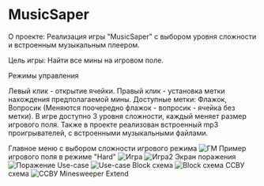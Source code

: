 # MusicSaper
О проекте: Реализация игры "MusicSaper" с выбором уровня сложности и встроенным музыкальным плеером.

Цель игры: Найти все мины на игровом поле.

Режимы управления

Левый клик - открытие ячейки.
Правый клик - установка метки нахождения предполагаемой мины.
Доступные метки: Флажок, Вопросик (Меняются поочередно флажок - вопросик - ячейка без метки).
В игре доступно 3 уровня сложности, каждый меняет размер игрового поля.
Также в проекте реализован встроенный mp3 проигрывателей, с встроенными музыкальными файлами.

Главное меню с выбором сложности игрового режима
![ГМ](https://github.com/Dimonage/MusicSaper/assets/144340113/53ae7dcc-0243-4a35-94e9-10312e607fe7)
Пример игрового поля в режиме "Hard"
![Игра](https://github.com/Dimonage/MusicSaper/assets/144340113/7acfc754-4e30-4c7a-8414-af0450b75ee4)
![Игра2](https://github.com/Dimonage/MusicSaper/assets/144340113/5e5200eb-f7e1-49dd-aec8-c8365a9f226c)
Экран поражения
![Поражение](https://github.com/Dimonage/MusicSaper/assets/144340113/0d4843b8-aa03-4a49-9d11-a56baef8580a)
Use-case
![Use-case](https://github.com/Dimonage/MusicSaper/assets/144340113/abc5b8c1-3f38-435e-9e20-f799ae2a7933)
Block схема
![Block схема](https://github.com/Dimonage/MusicSaper/assets/144340113/f7463679-a561-4ed4-8e78-8646fc5787c1)
ССВУ схема
![ССВУ Minesweeper Extend](https://github.com/Dimonage/MusicSaper/assets/144340113/cd67fe07-1c78-4af8-a0b9-e7a323e8508e)
